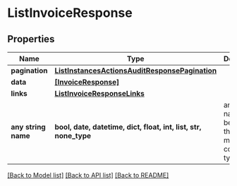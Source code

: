 # ListInvoiceResponse


## Properties
Name | Type | Description | Notes
------------ | ------------- | ------------- | -------------
**pagination** | [**ListInstancesActionsAuditResponsePagination**](ListInstancesActionsAuditResponsePagination.md) |  | 
**data** | [**[InvoiceResponse]**](InvoiceResponse.md) |  | 
**links** | [**ListInvoiceResponseLinks**](ListInvoiceResponseLinks.md) |  | 
**any string name** | **bool, date, datetime, dict, float, int, list, str, none_type** | any string name can be used but the value must be the correct type | [optional]

[[Back to Model list]](../README.md#documentation-for-models) [[Back to API list]](../README.md#documentation-for-api-endpoints) [[Back to README]](../README.md)


